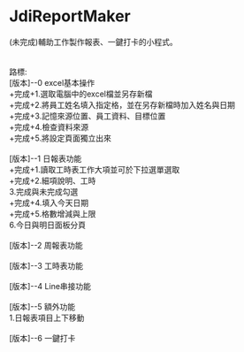 # JdiReportMaker <br>
 (未完成)輔助工作製作報表、一鍵打卡的小程式。<br><br>   
路標:<br>
[版本]--0 excel基本操作<br>
+完成+1.選取電腦中的excel檔並另存新檔  <br>
+完成+2.將員工姓名填入指定格，並在另存新檔時加入姓名與日期 <br>
+完成+3.記憶來源位置、員工資料、目標位置   
+完成+4.檢查資料來源<br>
+完成+5.將設定頁面獨立出來<br>
<br>
[版本]--1 日報表功能<br>
+完成+1.讀取工時表工作大項並可於下拉選單選取<br>
+完成+2.細項說明、工時<br>
3.完成與未完成勾選<br>
+完成+4.填入今天日期<br>
+完成+5.格數增減與上限<br>
6.今日與明日面板分頁<br>
<br>
[版本]--2 周報表功能<br>
<br>
[版本]--3 工時表功能<br>
<br>
[版本]--4 Line串接功能<br>
<br>
[版本]--5 額外功能<br>
1.日報表項目上下移動<br>
<br>
[版本]--6 一鍵打卡
